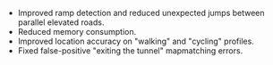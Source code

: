 - Improved ramp detection and reduced unexpected jumps between parallel elevated roads.
- Reduced memory consumption.
- Improved location accuracy on "walking" and "cycling" profiles.
- Fixed false-positive "exiting the tunnel" mapmatching errors.
